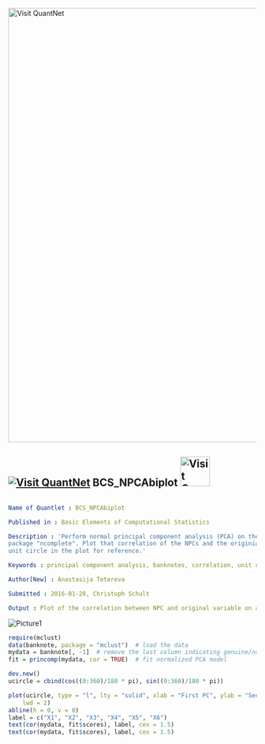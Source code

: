 
[<img src="https://github.com/QuantLet/Styleguide-and-FAQ/blob/master/pictures/banner.png" width="880" alt="Visit QuantNet">](http://quantlet.de/index.php?p=info)

## [<img src="https://github.com/QuantLet/Styleguide-and-Validation-procedure/blob/master/pictures/qloqo.png" alt="Visit QuantNet">](http://quantlet.de/) **BCS_NPCAbiplot** [<img src="https://github.com/QuantLet/Styleguide-and-Validation-procedure/blob/master/pictures/QN2.png" width="60" alt="Visit QuantNet 2.0">](http://quantlet.de/d3/ia)

```yaml

Name of Quantlet : BCS_NPCAbiplot

Published in : Basic Elements of Computational Statistics

Description : 'Perform normal principal component analysis (PCA) on the data "banknotes" from
package "ncomplete". Plot that correlation of the NPCs and the originial variable including the
unit circle in the plot for reference.'

Keywords : principal component analysis, banknotes, correlation, unit circle, plot

Author[New] : Anastasija Tetereva

Submitted : 2016-01-28, Christoph Schult

Output : Plot of the correlation between NPC and original variable on a unit circle.

```

![Picture1](BCS_NPCAbiplot.png)


```r
require(mclust)
data(banknote, package = "mclust")  # load the data
mydata = banknote[, -1]  # remove the last column indicating genuine/not genuine
fit = princomp(mydata, cor = TRUE)  # fit normalized PCA model

dev.new()
ucircle = cbind(cos((0:360)/180 * pi), sin((0:360)/180 * pi))

plot(ucircle, type = "l", lty = "solid", xlab = "First PC", ylab = "Second PC", cex.lab = 1.5, cex.axis = 1, cex.main = 1, 
    lwd = 2)
abline(h = 0, v = 0)
label = c("X1", "X2", "X3", "X4", "X5", "X6")
text(cor(mydata, fit$scores), label, cex = 1.5)
text(cor(mydata, fit$scores), label, cex = 1.5)
```
